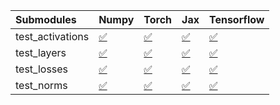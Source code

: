 | Submodules       | Numpy                                                                                                                           | Torch                                                                                                                           | Jax                                                                                                                             | Tensorflow                                                                                                                      |
|:-----------------|:--------------------------------------------------------------------------------------------------------------------------------|:--------------------------------------------------------------------------------------------------------------------------------|:--------------------------------------------------------------------------------------------------------------------------------|:--------------------------------------------------------------------------------------------------------------------------------|
| test_activations | <a href="https://github.com/unifyai/ivy/runs/8041417220?check_suite_focus=true" rel="noopener noreferrer" target="_blank">✅</a> | <a href="https://github.com/unifyai/ivy/runs/8041417589?check_suite_focus=true" rel="noopener noreferrer" target="_blank">✅</a> | <a href="https://github.com/unifyai/ivy/runs/8041418025?check_suite_focus=true" rel="noopener noreferrer" target="_blank">✅</a> | <a href="https://github.com/unifyai/ivy/runs/8041418497?check_suite_focus=true" rel="noopener noreferrer" target="_blank">✅</a> |
| test_layers      | <a href="https://github.com/unifyai/ivy/runs/8041417313?check_suite_focus=true" rel="noopener noreferrer" target="_blank">✅</a> | <a href="https://github.com/unifyai/ivy/runs/8041417695?check_suite_focus=true" rel="noopener noreferrer" target="_blank">✅</a> | <a href="https://github.com/unifyai/ivy/runs/8041418153?check_suite_focus=true" rel="noopener noreferrer" target="_blank">✅</a> | <a href="https://github.com/unifyai/ivy/runs/8041418598?check_suite_focus=true" rel="noopener noreferrer" target="_blank">✅</a> |
| test_losses      | <a href="https://github.com/unifyai/ivy/runs/8041417408?check_suite_focus=true" rel="noopener noreferrer" target="_blank">✅</a> | <a href="https://github.com/unifyai/ivy/runs/8041417834?check_suite_focus=true" rel="noopener noreferrer" target="_blank">✅</a> | <a href="https://github.com/unifyai/ivy/runs/8041418305?check_suite_focus=true" rel="noopener noreferrer" target="_blank">✅</a> | <a href="https://github.com/unifyai/ivy/runs/8041418729?check_suite_focus=true" rel="noopener noreferrer" target="_blank">✅</a> |
| test_norms       | <a href="https://github.com/unifyai/ivy/runs/8041417490?check_suite_focus=true" rel="noopener noreferrer" target="_blank">✅</a> | <a href="https://github.com/unifyai/ivy/runs/8041417945?check_suite_focus=true" rel="noopener noreferrer" target="_blank">✅</a> | <a href="https://github.com/unifyai/ivy/runs/8041418387?check_suite_focus=true" rel="noopener noreferrer" target="_blank">✅</a> | <a href="https://github.com/unifyai/ivy/runs/8041418850?check_suite_focus=true" rel="noopener noreferrer" target="_blank">✅</a> |
